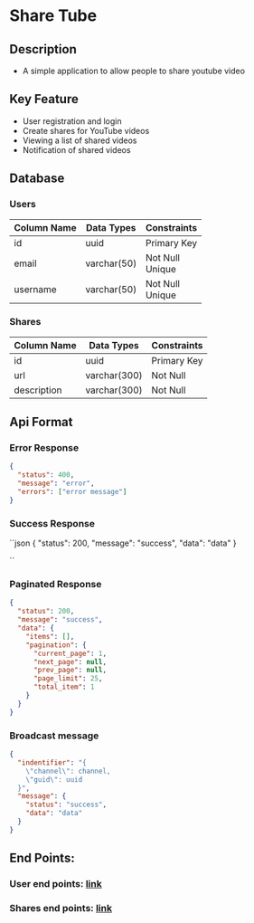 # Share Tube

## Description

- A simple application to allow people to share youtube video

## Key Feature

- User registration and login
- Create shares for YouTube videos
- Viewing a list of shared videos
- Notification of shared videos

## Database

### Users

| Column Name | Data Types  | Constraints          |
| ----------- | ----------- | -------------------- |
| id          | uuid        | Primary Key          |
| email       | varchar(50) | Not Null <br> Unique |
| username    | varchar(50) | Not Null <br> Unique |

### Shares

| Column Name | Data Types   | Constraints |
| ----------- | ------------ | ----------- |
| id          | uuid         | Primary Key |
| url         | varchar(300) | Not Null    |
| description | varchar(300) | Not Null    |

## Api Format

### Error Response

```json
{
  "status": 400,
  "message": "error",
  "errors": ["error message"]
}
```

### Success Response

``json
{
"status": 200,
"message": "success",
"data": "data"
}

``

### Paginated Response

```json
{
  "status": 200,
  "message": "success",
  "data": {
    "items": [],
    "pagination": {
      "current_page": 1,
      "next_page": null,
      "prev_page": null,
      "page_limit": 25,
      "total_item": 1
    }
  }
}
```

### Broadcast message

```json
{
  "indentifier": "{
    \"channel\": channel,
    \"guid\": uuid
  }",
  "message": {
    "status": "success",
    "data": "data"
  }
}
```

## End Points:

### User end points: [link](./endpoints/user-endpoints.md)

### Shares end points: [link](./endpoints/share-endpoints.md)

